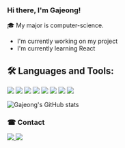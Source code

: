 ### Hi there, I'm Gajeong! 

🎓 My major is computer-science.
- I'm currently working on my project 
- I'm currently learning React 

## 🛠 Languages and Tools:
<img src="https://img.shields.io/badge/Javascript-F7DF1E?style=flat-square&logo=JavaScript&logoColor=white"/> <img src="https://img.shields.io/badge/Python-3776AB?style=flat-square&logo=Python&logoColor=white"/> <img src="https://img.shields.io/badge/C-A8B9CC?style=flat-square&logo=C&logoColor=white"/> 
<img src="https://img.shields.io/badge/VUE-4FC08D?style=flat-square&logo=Vue&logoColor=white"/>
<img src="https://img.shields.io/badge/HTML-E34F26?style=flat-square&logo=HTML5&logoColor=white"/> <img src="https://img.shields.io/badge/Bootstrap-7952B3?style=flat-square&logo=Bootstrap&logoColor=white"/> <img src="https://img.shields.io/badge/CSS3-1572B6?style=flat-square&logo=CSS3&logoColor=white"/> <img src="https://img.shields.io/badge/Git-F05032?style=flat-square&logo=Git&logoColor=white"/>

![Gajeong's GitHub stats](https://github-readme-stats.vercel.app/api?username=gajeong&show_icons=true&theme=gruvbox)


### ☎ Contact
<a href="https://pushy-principle-c82.notion.site/Portfolio-d9c8177a738446778a1bb614fba18320" target="_blank"><img src="https://img.shields.io/badge/Portfolio-000000?style=flat-square&logo=Notion&logoColor=white"/>  </a>
<a href="mailto:rlarkwjd127@gmail.com" target="_blank"><img src="https://img.shields.io/badge/Gmail-EA4335?style=flat-square&logo=Gmail&logoColor=white"/></a>
